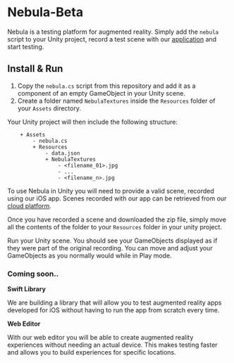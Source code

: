 # Nebula-Beta

Nebula is a testing platform for augmented reality. Simply add the `nebula` script to your Unity project, record a test scene with our [application](http://nebula-ar.herokuapp.com) and start testing.

## Install & Run

1. Copy the `nebula.cs` script from this repository and add it as a component of an empty GameObject in your Unity scene.
2. Create a folder named `NebulaTextures` inside the `Resources` folder of your `Assets` directory.

Your Unity project will then include the following structure:

```
    + Assets
        - nebula.cs
        + Resources
            - data.json
            + NebulaTextures
                - <filename_01>.jpg
                - ...
                - <filename_n>.jpg
```


To use Nebula in Unity you will need to provide a valid scene, recorded using our iOS app. Scenes recorded with our app can be retrieved from our [cloud platform](http://nebula-ar.herokuapp.com/dashboard).

Once you have recorded a scene and downloaded the zip file, simply move all the contents of the folder to your `Resources` folder in your unity project.

Run your Unity scene. You should see your GameObjects displayed as if they were part of the original recording. You can move and adjust your GameObjects as you normally would while in Play mode.



### Coming soon..

__Swift Library__

We are building a library that will allow you to test augmented reality apps developed for iOS without having to run the app from scratch every time.

__Web Editor__

With our web editor you will be able to create augmented reality experiences without needing an actual device. This makes testing faster and allows you to build experiences for specific locations.



























<!-- # end -->
